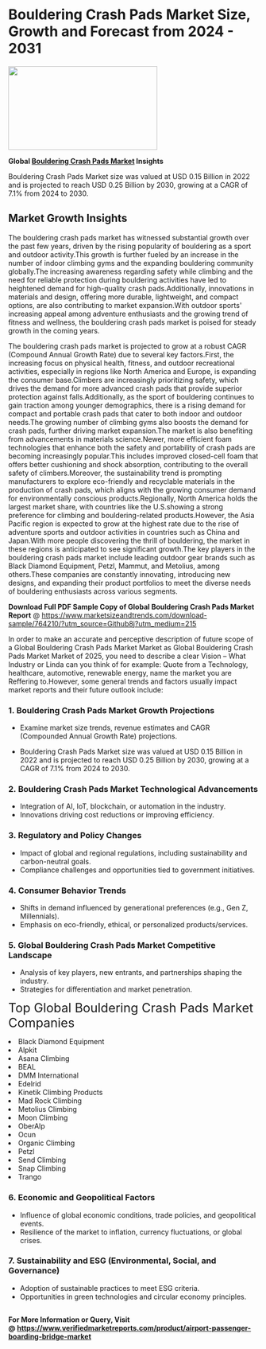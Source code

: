 <H1>Bouldering Crash Pads Market Size, Growth and Forecast from 2024 - 2031</H1><img class="aligncenter size-medium wp-image-584254" src="https://thirdeyenews.in/wp-content/uploads/2024/09/Global-Market-Research-300x168.jpeg" alt="" width="300" height="168" /><p><strong>Global&nbsp;<a href="https://www.marketsizeandtrends.com/download-sample/764210/?utm_source=Github8j?utm_medium=215">Bouldering Crash Pads Market</a> Insights</strong></p><p>Bouldering Crash Pads Market size was valued at USD 0.15 Billion in 2022 and is projected to reach USD 0.25 Billion by 2030, growing at a CAGR of 7.1% from 2024 to 2030.</p><p><h2>Market Growth Insights</h2> <p>The bouldering crash pads market has witnessed substantial growth over the past few years, driven by the rising popularity of bouldering as a sport and outdoor activity.This growth is further fueled by an increase in the number of indoor climbing gyms and the expanding bouldering community globally.The increasing awareness regarding safety while climbing and the need for reliable protection during bouldering activities have led to heightened demand for high-quality crash pads.Additionally, innovations in materials and design, offering more durable, lightweight, and compact options, are also contributing to market expansion.With outdoor sports' increasing appeal among adventure enthusiasts and the growing trend of fitness and wellness, the bouldering crash pads market is poised for steady growth in the coming years.</p> <p>The bouldering crash pads market is projected to grow at a robust CAGR (Compound Annual Growth Rate) due to several key factors.First, the increasing focus on physical health, fitness, and outdoor recreational activities, especially in regions like North America and Europe, is expanding the consumer base.Climbers are increasingly prioritizing safety, which drives the demand for more advanced crash pads that provide superior protection against falls.Additionally, as the sport of bouldering continues to gain traction among younger demographics, there is a rising demand for compact and portable crash pads that cater to both indoor and outdoor needs.The growing number of climbing gyms also boosts the demand for crash pads, further driving market expansion.The market is also benefiting from advancements in materials science.Newer, more efficient foam technologies that enhance both the safety and portability of crash pads are becoming increasingly popular.This includes improved closed-cell foam that offers better cushioning and shock absorption, contributing to the overall safety of climbers.Moreover, the sustainability trend is prompting manufacturers to explore eco-friendly and recyclable materials in the production of crash pads, which aligns with the growing consumer demand for environmentally conscious products.Regionally, North America holds the largest market share, with countries like the U.S.showing a strong preference for climbing and bouldering-related products.However, the Asia Pacific region is expected to grow at the highest rate due to the rise of adventure sports and outdoor activities in countries such as China and Japan.With more people discovering the thrill of bouldering, the market in these regions is anticipated to see significant growth.The key players in the bouldering crash pads market include leading outdoor gear brands such as Black Diamond Equipment, Petzl, Mammut, and Metolius, among others.These companies are constantly innovating, introducing new designs, and expanding their product portfolios to meet the diverse needs of bouldering enthusiasts across various segments.</p> <p><span class=""><strong>Download Full PDF Sample Copy of Global Bouldering Crash Pads Market Report</strong> @ <a href="https://www.marketsizeandtrends.com/download-sample/764210/?utm_source=Github8j?utm_medium=215" target="_blank">https://www.marketsizeandtrends.com/download-sample/764210/?utm_source=Github8j?utm_medium=215</a></span></p><p>In order to make an accurate and perceptive description of future scope of a Global&nbsp;Bouldering Crash Pads Market Market as Global&nbsp;Bouldering Crash Pads Market Market of 2025, you need to describe a clear Vision &ndash; What Industry or Linda can you think of for example: Quote from a Technology, healthcare, automotive, renewable energy, name the market you are Reffering to.However, some general trends and factors usually impact market reports and their future outlook include:</p><h3>1.&nbsp;<strong>Bouldering Crash Pads Market Growth Projections</strong></h3><ul><li>Examine market size trends, revenue estimates and CAGR (Compounded Annual Growth Rate) projections.</li><li><p>Bouldering Crash Pads Market size was valued at USD 0.15 Billion in 2022 and is projected to reach USD 0.25 Billion by 2030, growing at a CAGR of 7.1% from 2024 to 2030.</p></li></ul><h3>2.&nbsp;<strong>Bouldering Crash Pads Market Technological Advancements</strong></h3><ul><li>Integration of AI, IoT, blockchain, or automation in the industry.</li><li>Innovations driving cost reductions or improving efficiency.</li></ul><h3>3.&nbsp;<strong>Regulatory and Policy Changes</strong></h3><ul><li>Impact of global and regional regulations, including sustainability and carbon-neutral goals.</li><li>Compliance challenges and opportunities tied to government initiatives.</li></ul><h3>4.&nbsp;<strong>Consumer Behavior Trends</strong></h3><ul><li>Shifts in demand influenced by generational preferences (e.g., Gen Z, Millennials).</li><li>Emphasis on eco-friendly, ethical, or personalized products/services.</li></ul><h3>5.&nbsp;<strong>Global Bouldering Crash Pads Market Competitive Landscape</strong></h3><ul><li>Analysis of key players, new entrants, and partnerships shaping the industry.</li><li>Strategies for differentiation and market penetration.</li></ul><p data-pm-slice="1 1 []"><span style="color: inherit; font-family: inherit; font-size: 25px;">Top Global Bouldering Crash Pads Market Companies</span></p><div class="" data-test-id=""><p><li>Black Diamond Equipment</li><li> Alpkit</li><li> Asana Climbing</li><li> BEAL</li><li> DMM International</li><li> Edelrid</li><li> Kinetik Climbing Products</li><li> Mad Rock Climbing</li><li> Metolius Climbing</li><li> Moon Climbing</li><li> OberAlp</li><li> Ocun</li><li> Organic Climbing</li><li> Petzl</li><li> Send Climbing</li><li> Snap Climbing</li><li> Trango</li></p></div><h3>6.&nbsp;<strong>Economic and Geopolitical Factors</strong></h3><ul><li>Influence of global economic conditions, trade policies, and geopolitical events.</li><li>Resilience of the market to inflation, currency fluctuations, or global crises.</li></ul><h3>7.&nbsp;<strong>Sustainability and ESG (Environmental, Social, and Governance)</strong></h3><ul><li>Adoption of sustainable practices to meet ESG criteria.</li><li>Opportunities in green technologies and circular economy principles.</li></ul><h2><strong style="font-size: 14px;">For More Information or Query, Visit @&nbsp;</strong><a style="background-color: #ffffff; font-size: 14px;" href="https://www.marketsizeandtrends.com/report/bouldering-crash-pads-market/" target="_blank">https://www.verifiedmarketreports.com/product/airport-passenger-boarding-bridge-market</a></h2>